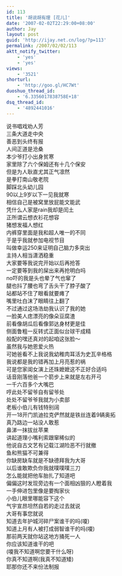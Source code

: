 ```yaml
---
id: 113
title: '胡说胡有理 [花儿]'
date: '2007-02-02T22:29:00+08:00'
author: Jay
layout: post
guid: 'http://ijay.net.cn/log/?p=113'
permalink: /2007/02/02/113
aktt_notify_twitter:
    - 'yes'
    - 'yes'
views:
    - '3521'
shorturl:
    - 'http://goo.gl/HC7Wt'
duoshuo_thread_id:
    - '6.3356017838758E+18'
dsq_thread_id:
    - '4892441016'
---
```


说书唱戏劝人芳<br />三条大道走中央<br />善恶到头终有报<br />人间正道是沧桑<br />本少爷打小出身贫寒<br />家里除了六个保姆还有十几个保安<br />但是为人耿直尤其正气凛然<br />是拳打南山敬老院<br />脚踩北头幼儿园<br />90以上9岁以下一见我就寒<br />相信自己是被窝里放屁能文能武<br />凭什么人家是rain我却是闰土<br />正所谓云想衣衫花想容<br />猪想发福人想红<br />内裤穿里面是我和超人唯一的不同<br />于是乎我就参加电视节目<br />叫做幸运250来证明自己脑力多突出<br />主持人相当潇洒稳重<br />大家要等我说完开始以后再抢答<br />一定要等到我的屎出来再抢明白吗<br />no吓的我是头也晕了气也窜了<br />腿也抖了腰也弯了舌头干了脖子酸了<br />站都站不住了眼看就要瘫了<br />嘴里吐白沫了眼睛往上翻了<br />不过通过这场浩劫我认识了我的她<br />一脸美人痣漂亮的像朵豆腐渣<br />前看像胡瓜后看像郭达身材更是佳<br />侧面鲁粗一反转式正面似台球干成精<br />般配的嘿还真对的起咱这张脸～<br />虽然我与她恩爱火热<br />可她爸看不上我说我幼稚肉耳活为史瓦辛格格<br />我说都是我的错再加上月亮惹的祸<br />可是您家闺女演上还珠嬷嬷这不正好合适吗<br />话音刚落他爸一个箭步上来就是左右开弓<br />一千六百多个大嘴巴<br />哼此处不留爷自有留爷处<br />处处不留爷爷我就为小卖部<br />老板小伯儿有钱特别阔<br />开一18开门凯迪拉克俨然就是铁丝连着9辆奥拓<br />真乃路边一站没人敢惹<br />鼻涕一抹拔丝苹果<br />讲起道理小嘴利索跟窜稀似的<br />他说自古文艺有记载江湖险恶不行就撤<br />鱼和熊猫不可兼得<br />你缺房缺车就是不缺德拜我为大哥<br />以后谁敢欺负你我就噗噗噗三刀<br />怎么能就把他车胎扎了知道吧<br />偏偏这时发现旁边有一个面相凶狠的人瞪着我<br />一手伸进包里像是要掏家伙<br />小伯儿眼里哪能容下这个<br />气宇宣昂坦然自若的走过去就说<br />大哥有事您就说<br />知道去年护城河碎尸案谁干的吗(嗄)<br />知道上月有人被打成弱智谁干的吗(嗄)<br />那前两天就你站这地方捅死一人<br />你应该知道谁干的吧<br />(嗄我不知道啊您要干什么呀)<br />你真不知道啊(我真不知道矮)<br />耶那你还不来份法制报